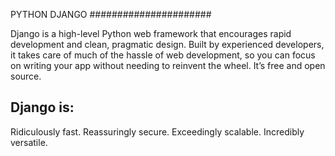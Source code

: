 PYTHON DJANGO
######################

Django is a high-level Python web framework that encourages rapid development and clean, pragmatic design. Built by experienced developers, it takes care of much of the hassle of web development, so you can focus on writing your app without needing to reinvent the wheel. It’s free and open source.

Django is:
---------------------
Ridiculously fast.
Reassuringly secure.
Exceedingly scalable.
Incredibly versatile.





